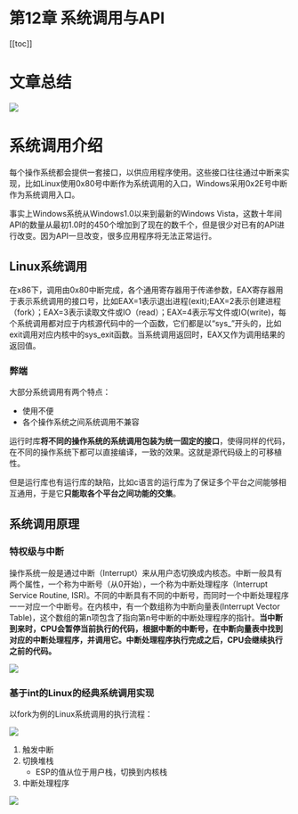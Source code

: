 # 第12章 系统调用与API

[[toc]]

# 文章总结

![](/_images/book-note/linkersAndLoaders/系统调用与API.png)

# 系统调用介绍

每个操作系统都会提供一套接口，以供应用程序使用。这些接口往往通过中断来实现，比如Linux使用0x80号中断作为系统调用的入口，Windows采用0x2E号中断作为系统调用入口。

事实上Windows系统从Windows1.0以来到最新的Windows Vista，这数十年间API的数量从最初1.0时的450个增加到了现在的数千个，但是很少对已有的API进行改变。因为API一旦改变，很多应用程序将无法正常运行。

## Linux系统调用

在x86下，调用由0x80中断完成，各个通用寄存器用于传递参数，EAX寄存器用于表示系统调用的接口号，比如EAX=1表示退出进程(exit);EAX=2表示创建进程（fork）；EAX=3表示读取文件或IO（read）；EAX=4表示写文件或IO(write)，每个系统调用都对应于内核源代码中的一个函数，它们都是以“sys_”开头的，比如exit调用对应内核中的sys_exit函数。当系统调用返回时，EAX又作为调用结果的返回值。

### 弊端

大部分系统调用有两个特点：

* 使用不便
* 各个操作系统之间系统调用不兼容

运行时库**将不同的操作系统的系统调用包装为统一固定的接口**，使得同样的代码，在不同的操作系统下都可以直接编译，一致的效果。这就是源代码级上的可移植性。

但是运行库也有运行库的缺陷，比如c语言的运行库为了保证多个平台之间能够相互通用，于是它**只能取各个平台之间功能的交集**。

## 系统调用原理

### 特权级与中断

操作系统一般是通过中断（Interrupt）来从用户态切换成内核态。中断一般具有两个属性，一个称为中断号（从0开始），一个称为中断处理程序（Interrupt Service Routine, ISR)。不同的中断具有不同的中断号，而同时一个中断处理程序一一对应一个中断号。在内核中，有一个数组称为中断向量表(lnterrupt Vector Table)，这个数组的第n项包含了指向第n号中断的中断处理程序的指针。**当中断到来时，CPU会暂停当前执行的代码，根据中断的中断号，在中断向量表中找到对应的中断处理程序，并调用它。中断处理程序执行完成之后，CPU会继续执行之前的代码。**

![](/_images/book-note/linkersAndLoaders/CPU中断过程.png)

### 基于int的Linux的经典系统调用实现

以fork为例的Linux系统调用的执行流程：

![](/_images/book-note/linkersAndLoaders/Linux系统中断流程.png)

1. 触发中断
2. 切换堆栈
    * ESP的值从位于用户栈，切换到内核栈
3. 中断处理程序

![](/_images/book-note/linkersAndLoaders/Linux_i386中断服务流程.png)

